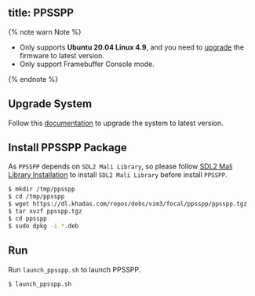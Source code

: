 title: PPSSPP
---

{% note warn Note %}

* Only supports **Ubuntu 20.04 Linux 4.9**, and you need to [upgrade](UpgradeSystem.html) the firmware to latest version.
* Only support Framebuffer Console mode.

{% endnote %}

## Upgrade System

Follow this [documentation](UpgradeSystem.html) to upgrade the system to latest version.

## Install PPSSPP Package

As `PPSSPP` depends on `SDL2 Mali Library`, so please follow [SDL2 Mali Library Installation](Sdl2.html) to install `SDL2 Mali Library` before install `PPSSPP`.

```sh
$ mkdir /tmp/ppsspp
$ cd /tmp/ppsspp
$ wget https://dl.khadas.com/repos/debs/vim3/focal/ppsspp/ppsspp.tgz
$ tar xvzf ppsspp.tgz
$ cd ppsspp
$ sudo dpkg -i *.deb
```

## Run

Run `launch_ppsspp.sh` to launch PPSSPP.

```sh
$ launch_ppsspp.sh
```
